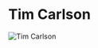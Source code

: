 
# Tim Carlson

![Tim Carlson](https://opic.osu.edu/carlson.6?aspect=p&width=300&default=https%3A%2F%2Fmath.osu.edu%2Fprofiles%2Fasc%2Fthemes%2Fq7%2Fimages%2Fuhall_bio_image.jpg)
